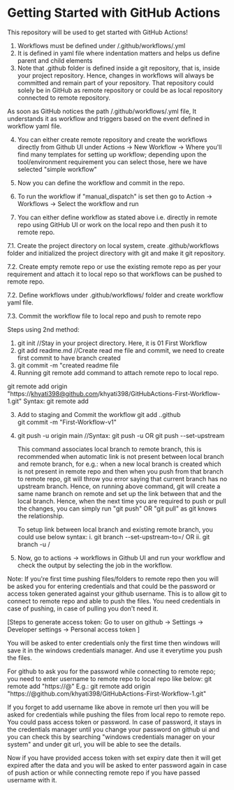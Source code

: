 # Getting Started with GitHub Actions

This repository will be used to get started with GitHub Actions!

1. Workflows must be defined under <git-repo>/.github/workflows/<workflow-name>.yml
2. It is defined in yaml file where indentation matters and helps us define parent and child elements 
3. Note that .github folder is defined inside a git repository, that is, inside your project repository. Hence, changes in workflows will always be committed and remain part of your repository. That repository could solely be in GitHub as remote repository or could be as local repository connected to remote repository.

As soon as GitHub notices the path <repo>/.github/workflows/<name>.yml file, It understands it as workflow and triggers based on the event defined in workflow yaml file.

4. You can either create remote repository and create the workflows directly from Github UI under Actions -> New Workflow -> Where you'll find many templates for setting up workflow; depending upon the tool/environment requirement you can select those, here we have selected "simple workflow"

5. Now you can define the workflow and commit in the repo.

6. To run the workflow if "manual_dispatch" is set then go to Action -> Workflows -> Select the workflow and run

7. You can either define workflow as stated above i.e. directly in remote repo using GitHub UI or work on the local repo and then push it to remote repo.

7.1. Create the project directory on local system, create .github/workflows folder and initialized the project directory with git and make it git repository.

7.2. Create empty remote repo or use the existing remote repo as per your requirement and attach it to local repo so that workflows can be pushed to remote repo.

7.2. Define workflows under .github/workflows/ folder and create workflow yaml file.

7.3. Commit the workflow file to local repo and push to remote repo

Steps using 2nd method:

1. git init //Stay in your project directory. Here, it is 01 First Workflow
2. git add readme.md //Create read me file and commit, we need to create first commit to have   branch created
3. git commit -m "created readme file
2. Running git remote add command to attach remote repo to local repo.

 git remote add origin "https://khyati398@github.com/khyati398/GitHubActions-First-Workflow-1.git"
 Syntax: git remote add <remote-alias> <url>

3. Add to staging and Commit the workflow
    git add .\.github\
    git commit -m "First-Workflow-v1"

4. git push -u origin main //Syntax: git push -u <remote-repo-alias-name> <local branch>
    OR
   git push --set-upstream <remote-alias> <local-branch>

   This command associates local branch to remote branch, this is recommended when automatic link is not present between local branch and remote branch, for e.g.: when a new local branch is created which is not present in remote repo and then when you push from that branch to remote repo, git will throw you error saying that current branch has no upstream branch.
   Hence, on running above command, git will create a same name branch on remote and set up the link between that and the local branch. Hence, when the next time you are required to push or pull the changes, you can simply run "git push" OR "git pull" as git knows the relationship.

   To setup link between local branch and existing remote branch, you could use below syntax:
   i. git branch --set-upstream-to=<remote>/<remote-branch> <local-branch>
      OR
   ii. git branch -u <remote>/<remote-branch> <local-branch>

5. Now, go to actions -> workflows in Github UI and run your workflow and check the output by selecting the job in the workflow.

Note: If you're first time pushing files/folders to remote repo then you will be asked you for entering credentials and that could be the password or access token generated against your github username. This is to allow git to connect to remote repo and able to push the files. You need credentials in case of pushing, in case of pulling you don't need it.

[Steps to generate access token: Go to user on github -> Settings -> Developer settings -> Personal access token ] 

You will be asked to enter credentials only the first time then windows will save it in the windows credentials manager. And use it everytime you push the files.

For github to ask you for the password while connecting to remote repo; you need to enter username to remote repo to local repo like below:
git remote add <remote-repo-alias> "https://<username>@<remote-url>" 
E.g.: 
git remote add origin "https://<user-name>@github.com/khyati398/GitHubActions-First-Workflow-1.git" 

If you forget to add username like above in remote url then you will be asked for credentials while pushing the files from local repo to remote repo. You could pass access token or password. In case of password, it stays in the credentials manager until you change your password on github ui and you can check this by searching "windows credentials manager on your system" and under git url, you will be able to see the details. 

Now if you have provided access token with set expiry date then it will get expired after the data and you will be asked to enter password again in case of push action or while connecting remote repo if you have passed username with it.





